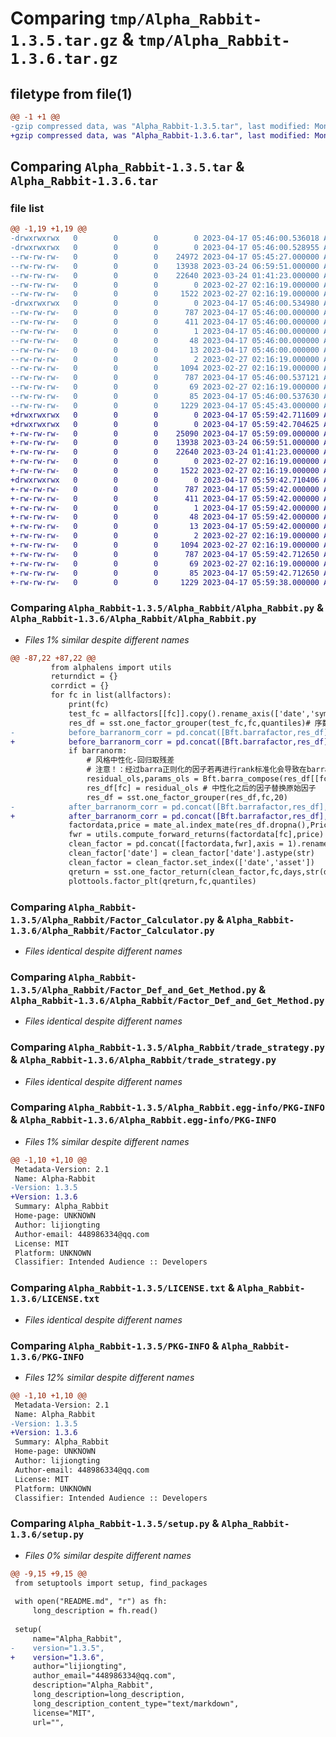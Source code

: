 # Comparing `tmp/Alpha_Rabbit-1.3.5.tar.gz` & `tmp/Alpha_Rabbit-1.3.6.tar.gz`

## filetype from file(1)

```diff
@@ -1 +1 @@
-gzip compressed data, was "Alpha_Rabbit-1.3.5.tar", last modified: Mon Apr 17 05:46:00 2023, max compression
+gzip compressed data, was "Alpha_Rabbit-1.3.6.tar", last modified: Mon Apr 17 05:59:42 2023, max compression
```

## Comparing `Alpha_Rabbit-1.3.5.tar` & `Alpha_Rabbit-1.3.6.tar`

### file list

```diff
@@ -1,19 +1,19 @@
-drwxrwxrwx   0        0        0        0 2023-04-17 05:46:00.536018 Alpha_Rabbit-1.3.5/
-drwxrwxrwx   0        0        0        0 2023-04-17 05:46:00.528955 Alpha_Rabbit-1.3.5/Alpha_Rabbit/
--rw-rw-rw-   0        0        0    24972 2023-04-17 05:45:27.000000 Alpha_Rabbit-1.3.5/Alpha_Rabbit/Alpha_Rabbit.py
--rw-rw-rw-   0        0        0    13938 2023-03-24 06:59:51.000000 Alpha_Rabbit-1.3.5/Alpha_Rabbit/Factor_Calculator.py
--rw-rw-rw-   0        0        0    22640 2023-03-24 01:41:23.000000 Alpha_Rabbit-1.3.5/Alpha_Rabbit/Factor_Def_and_Get_Method.py
--rw-rw-rw-   0        0        0        0 2023-02-27 02:16:19.000000 Alpha_Rabbit-1.3.5/Alpha_Rabbit/__init__.py
--rw-rw-rw-   0        0        0     1522 2023-02-27 02:16:19.000000 Alpha_Rabbit-1.3.5/Alpha_Rabbit/trade_strategy.py
-drwxrwxrwx   0        0        0        0 2023-04-17 05:46:00.534980 Alpha_Rabbit-1.3.5/Alpha_Rabbit.egg-info/
--rw-rw-rw-   0        0        0      787 2023-04-17 05:46:00.000000 Alpha_Rabbit-1.3.5/Alpha_Rabbit.egg-info/PKG-INFO
--rw-rw-rw-   0        0        0      411 2023-04-17 05:46:00.000000 Alpha_Rabbit-1.3.5/Alpha_Rabbit.egg-info/SOURCES.txt
--rw-rw-rw-   0        0        0        1 2023-04-17 05:46:00.000000 Alpha_Rabbit-1.3.5/Alpha_Rabbit.egg-info/dependency_links.txt
--rw-rw-rw-   0        0        0       48 2023-04-17 05:46:00.000000 Alpha_Rabbit-1.3.5/Alpha_Rabbit.egg-info/requires.txt
--rw-rw-rw-   0        0        0       13 2023-04-17 05:46:00.000000 Alpha_Rabbit-1.3.5/Alpha_Rabbit.egg-info/top_level.txt
--rw-rw-rw-   0        0        0        2 2023-02-27 02:16:19.000000 Alpha_Rabbit-1.3.5/Alpha_Rabbit.egg-info/zip-safe
--rw-rw-rw-   0        0        0     1094 2023-02-27 02:16:19.000000 Alpha_Rabbit-1.3.5/LICENSE.txt
--rw-rw-rw-   0        0        0      787 2023-04-17 05:46:00.537121 Alpha_Rabbit-1.3.5/PKG-INFO
--rw-rw-rw-   0        0        0       69 2023-02-27 02:16:19.000000 Alpha_Rabbit-1.3.5/README.md
--rw-rw-rw-   0        0        0       85 2023-04-17 05:46:00.537630 Alpha_Rabbit-1.3.5/setup.cfg
--rw-rw-rw-   0        0        0     1229 2023-04-17 05:45:43.000000 Alpha_Rabbit-1.3.5/setup.py
+drwxrwxrwx   0        0        0        0 2023-04-17 05:59:42.711609 Alpha_Rabbit-1.3.6/
+drwxrwxrwx   0        0        0        0 2023-04-17 05:59:42.704625 Alpha_Rabbit-1.3.6/Alpha_Rabbit/
+-rw-rw-rw-   0        0        0    25090 2023-04-17 05:59:09.000000 Alpha_Rabbit-1.3.6/Alpha_Rabbit/Alpha_Rabbit.py
+-rw-rw-rw-   0        0        0    13938 2023-03-24 06:59:51.000000 Alpha_Rabbit-1.3.6/Alpha_Rabbit/Factor_Calculator.py
+-rw-rw-rw-   0        0        0    22640 2023-03-24 01:41:23.000000 Alpha_Rabbit-1.3.6/Alpha_Rabbit/Factor_Def_and_Get_Method.py
+-rw-rw-rw-   0        0        0        0 2023-02-27 02:16:19.000000 Alpha_Rabbit-1.3.6/Alpha_Rabbit/__init__.py
+-rw-rw-rw-   0        0        0     1522 2023-02-27 02:16:19.000000 Alpha_Rabbit-1.3.6/Alpha_Rabbit/trade_strategy.py
+drwxrwxrwx   0        0        0        0 2023-04-17 05:59:42.710406 Alpha_Rabbit-1.3.6/Alpha_Rabbit.egg-info/
+-rw-rw-rw-   0        0        0      787 2023-04-17 05:59:42.000000 Alpha_Rabbit-1.3.6/Alpha_Rabbit.egg-info/PKG-INFO
+-rw-rw-rw-   0        0        0      411 2023-04-17 05:59:42.000000 Alpha_Rabbit-1.3.6/Alpha_Rabbit.egg-info/SOURCES.txt
+-rw-rw-rw-   0        0        0        1 2023-04-17 05:59:42.000000 Alpha_Rabbit-1.3.6/Alpha_Rabbit.egg-info/dependency_links.txt
+-rw-rw-rw-   0        0        0       48 2023-04-17 05:59:42.000000 Alpha_Rabbit-1.3.6/Alpha_Rabbit.egg-info/requires.txt
+-rw-rw-rw-   0        0        0       13 2023-04-17 05:59:42.000000 Alpha_Rabbit-1.3.6/Alpha_Rabbit.egg-info/top_level.txt
+-rw-rw-rw-   0        0        0        2 2023-02-27 02:16:19.000000 Alpha_Rabbit-1.3.6/Alpha_Rabbit.egg-info/zip-safe
+-rw-rw-rw-   0        0        0     1094 2023-02-27 02:16:19.000000 Alpha_Rabbit-1.3.6/LICENSE.txt
+-rw-rw-rw-   0        0        0      787 2023-04-17 05:59:42.712650 Alpha_Rabbit-1.3.6/PKG-INFO
+-rw-rw-rw-   0        0        0       69 2023-02-27 02:16:19.000000 Alpha_Rabbit-1.3.6/README.md
+-rw-rw-rw-   0        0        0       85 2023-04-17 05:59:42.712650 Alpha_Rabbit-1.3.6/setup.cfg
+-rw-rw-rw-   0        0        0     1229 2023-04-17 05:59:38.000000 Alpha_Rabbit-1.3.6/setup.py
```

### Comparing `Alpha_Rabbit-1.3.5/Alpha_Rabbit/Alpha_Rabbit.py` & `Alpha_Rabbit-1.3.6/Alpha_Rabbit/Alpha_Rabbit.py`

 * *Files 1% similar despite different names*

```diff
@@ -87,22 +87,22 @@
         from alphalens import utils
         returndict = {}
         corrdict = {}
         for fc in list(allfactors):
             print(fc)
             test_fc = allfactors[[fc]].copy().rename_axis(['date','symbol'])
             res_df = sst.one_factor_grouper(test_fc,fc,quantiles)# 序数标准化
-            before_barranorm_corr = pd.concat([Bft.barrafactor,res_df],axis = 1).groupby(level = 'date').corr().groupby(level = 1).mean().loc[fc+'_rank']
+            before_barranorm_corr = pd.concat([Bft.barrafactor,res_df],axis = 1).groupby(level = 'date', group_keys = True).corr(numeric_only = False).groupby(level = 1, group_keys = False).mean().loc[fc+'_rank']
             if barranorm:
                 # 风格中性化-回归取残差
                 # 注意！：经过barra正则化的因子若再进行rank标准化会导致在barra因子上再次有暴露，尽管这种暴露可能是不真实的
                 residual_ols,params_ols = Bft.barra_compose(res_df[[fc+'_rank']])
                 res_df[fc] = residual_ols # 中性化之后的因子替换原始因子
                 res_df = sst.one_factor_grouper(res_df,fc,20)
-            after_barranorm_corr = pd.concat([Bft.barrafactor,res_df],axis = 1).groupby(level = 'date').corr().groupby(level = 1).mean().loc[fc+'_rank']
+            after_barranorm_corr = pd.concat([Bft.barrafactor,res_df],axis = 1).groupby(level = 'date', group_keys = True).corr(numeric_only = False).groupby(level = 1, group_keys = False).mean().loc[fc+'_rank']
             factordata,price = mate_al.index_mate(res_df.dropna(),Price)
             fwr = utils.compute_forward_returns(factordata[fc],price)
             clean_factor = pd.concat([factordata,fwr],axis = 1).rename_axis(['date','asset']).reset_index()
             clean_factor['date'] = clean_factor['date'].astype(str)
             clean_factor = clean_factor.set_index(['date','asset'])
             qreturn = sst.one_factor_return(clean_factor,fc,days,str(days)+'D',w_method = 'average')
             plottools.factor_plt(qreturn,fc,quantiles)
```

### Comparing `Alpha_Rabbit-1.3.5/Alpha_Rabbit/Factor_Calculator.py` & `Alpha_Rabbit-1.3.6/Alpha_Rabbit/Factor_Calculator.py`

 * *Files identical despite different names*

### Comparing `Alpha_Rabbit-1.3.5/Alpha_Rabbit/Factor_Def_and_Get_Method.py` & `Alpha_Rabbit-1.3.6/Alpha_Rabbit/Factor_Def_and_Get_Method.py`

 * *Files identical despite different names*

### Comparing `Alpha_Rabbit-1.3.5/Alpha_Rabbit/trade_strategy.py` & `Alpha_Rabbit-1.3.6/Alpha_Rabbit/trade_strategy.py`

 * *Files identical despite different names*

### Comparing `Alpha_Rabbit-1.3.5/Alpha_Rabbit.egg-info/PKG-INFO` & `Alpha_Rabbit-1.3.6/Alpha_Rabbit.egg-info/PKG-INFO`

 * *Files 1% similar despite different names*

```diff
@@ -1,10 +1,10 @@
 Metadata-Version: 2.1
 Name: Alpha-Rabbit
-Version: 1.3.5
+Version: 1.3.6
 Summary: Alpha_Rabbit
 Home-page: UNKNOWN
 Author: lijiongting
 Author-email: 448986334@qq.com
 License: MIT
 Platform: UNKNOWN
 Classifier: Intended Audience :: Developers
```

### Comparing `Alpha_Rabbit-1.3.5/LICENSE.txt` & `Alpha_Rabbit-1.3.6/LICENSE.txt`

 * *Files identical despite different names*

### Comparing `Alpha_Rabbit-1.3.5/PKG-INFO` & `Alpha_Rabbit-1.3.6/PKG-INFO`

 * *Files 12% similar despite different names*

```diff
@@ -1,10 +1,10 @@
 Metadata-Version: 2.1
 Name: Alpha_Rabbit
-Version: 1.3.5
+Version: 1.3.6
 Summary: Alpha_Rabbit
 Home-page: UNKNOWN
 Author: lijiongting
 Author-email: 448986334@qq.com
 License: MIT
 Platform: UNKNOWN
 Classifier: Intended Audience :: Developers
```

### Comparing `Alpha_Rabbit-1.3.5/setup.py` & `Alpha_Rabbit-1.3.6/setup.py`

 * *Files 0% similar despite different names*

```diff
@@ -9,15 +9,15 @@
 from setuptools import setup, find_packages
 
 with open("README.md", "r") as fh:
     long_description = fh.read()
 
 setup(
     name="Alpha_Rabbit",
-    version="1.3.5",
+    version="1.3.6",
     author="lijiongting",
     author_email="448986334@qq.com",
     description="Alpha_Rabbit",
     long_description=long_description,
     long_description_content_type="text/markdown",
     license="MIT",
     url="",
```

